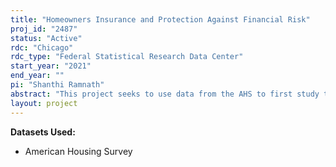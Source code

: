 ```yaml
---
title: "Homeowners Insurance and Protection Against Financial Risk"
proj_id: "2487"
status: "Active"
rdc: "Chicago"
rdc_type: "Federal Statistical Research Data Center"
start_year: "2021"
end_year: ""
pi: "Shanthi Ramnath"
abstract: "This project seeks to use data from the AHS to first study the extent to which homes are uninsured across the US and how uninsurance varies by socio-economic and geographic factors. We then aim to use geographic variation in exposure to natural disasters to estimate differences in current and future financial outcomes by whether or not a household is insured.  Finally, we will estimate the extent to which the propensity to purchase homeowners insurance is responsive to price changes by observing pre-and post- natural disasters, and, how that response varies by factors including socioeconomic status, demographics, and geography.  Ultimately, this study aims to provide a comprehensive understanding of how market for homeowners insurance could change with increased risks such as climate change and how those changes could pose a burden on the government."
layout: project
---
```


**Datasets Used:**

  - American Housing Survey 

